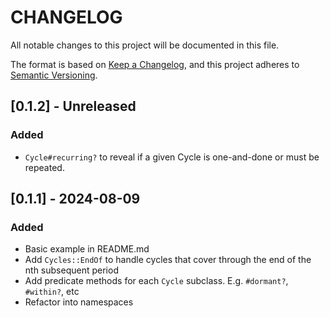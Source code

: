 # CHANGELOG

All notable changes to this project will be documented in this file.

The format is based on [Keep a Changelog](https://keepachangelog.com/en/1.1.0/),
and this project adheres to [Semantic Versioning](https://semver.org/spec/v2.0.0.html).

## [0.1.2] - Unreleased

### Added

- `Cycle#recurring?` to reveal if a given Cycle is one-and-done or must be repeated.

## [0.1.1] - 2024-08-09

### Added

- Basic example in README.md
- Add `Cycles::EndOf` to handle cycles that cover through the end of the nth
  subsequent period
- Add predicate methods for each `Cycle` subclass. E.g. `#dormant?`, `#within?`, etc
- Refactor into namespaces
